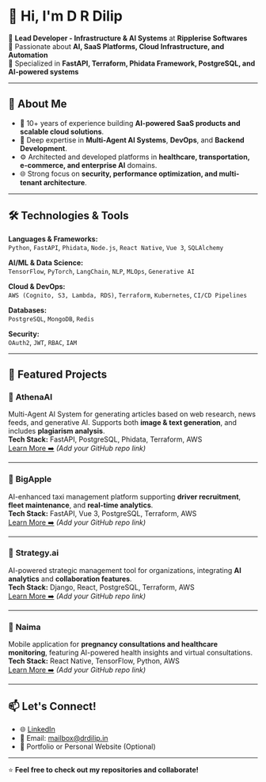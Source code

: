 # 👋 Hi, I'm D R Dilip

🔹 **Lead Developer - Infrastructure & AI Systems** at **Ripplerise Softwares**  
🔹 Passionate about **AI, SaaS Platforms, Cloud Infrastructure, and Automation**  
🔹 Specialized in **FastAPI, Terraform, Phidata Framework, PostgreSQL, and AI-powered systems**

---

## 💼 About Me
- 🎯 10+ years of experience building **AI-powered SaaS products and scalable cloud solutions**.
- 🧠 Deep expertise in **Multi-Agent AI Systems**, **DevOps**, and **Backend Development**.
- ⚙️ Architected and developed platforms in **healthcare, transportation, e-commerce, and enterprise AI** domains.
- 🌐 Strong focus on **security, performance optimization, and multi-tenant architecture**.

---

## 🛠️ Technologies & Tools

**Languages & Frameworks:**  
`Python`, `FastAPI`, `Phidata`, `Node.js`, `React Native`, `Vue 3`, `SQLAlchemy`

**AI/ML & Data Science:**  
`TensorFlow`, `PyTorch`, `LangChain`, `NLP`, `MLOps`, `Generative AI`

**Cloud & DevOps:**  
`AWS (Cognito, S3, Lambda, RDS)`, `Terraform`, `Kubernetes`, `CI/CD Pipelines`

**Databases:**  
`PostgreSQL`, `MongoDB`, `Redis`

**Security:**  
`OAuth2`, `JWT`, `RBAC`, `IAM`

---

## 🚀 Featured Projects

### 🔸 **AthenaAI**  
Multi-Agent AI System for generating articles based on web research, news feeds, and generative AI. Supports both **image & text generation**, and includes **plagiarism analysis**.  
**Tech Stack:** FastAPI, PostgreSQL, Phidata, Terraform, AWS  
[Learn More ➡️](#) *(Add your GitHub repo link)*

---

### 🔸 **BigApple**  
AI-enhanced taxi management platform supporting **driver recruitment**, **fleet maintenance**, and **real-time analytics**.  
**Tech Stack:** FastAPI, Vue 3, PostgreSQL, Terraform, AWS  
[Learn More ➡️](#) *(Add your GitHub repo link)*

---

### 🔸 **Strategy.ai**  
AI-powered strategic management tool for organizations, integrating **AI analytics** and **collaboration features**.  
**Tech Stack:** Django, React, PostgreSQL, Terraform, AWS  
[Learn More ➡️](#) *(Add your GitHub repo link)*

---

### 🔸 **Naima**  
Mobile application for **pregnancy consultations and healthcare monitoring**, featuring AI-powered health insights and virtual consultations.  
**Tech Stack:** React Native, TensorFlow, Python, AWS  
[Learn More ➡️](#) *(Add your GitHub repo link)*

---

## 📫 Let's Connect!
- 🌐 [LinkedIn](https://www.linkedin.com/in/dilip-d-r-59367832a/)
- 📧 Email: mailbox@drdilip.in  
- 💼 Portfolio or Personal Website (Optional)

---

⭐️ **Feel free to check out my repositories and collaborate!**
